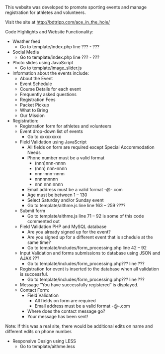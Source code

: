 This website was developed to promote sporting events and manage registration for athletes and volunteers.  

Visit the site at http://bdtripp.com/ace_in_the_hole/  

Code Highlights and Website Functionality:  

- Weather feed  
    - Go to template/index.php     line ??? - ???  
- Social Media
    - Go to template/index.php     line ??? - ???
- Photo slides using JavaScript
    - Go to template/image_slider.js
- Information about the events include: 
    - About the Event
    - Event Schedule
    - Course Details for each event
    - Frequently asked questions
    - Registration Fees
    - Packet Pickup
    - What to Bring
    - Our Mission
- Registration: 
    - Registration form for athletes and volunteers
    - Event drop-down list of events
        - Go to xxxxxxxxx
    - Field Validation using JavaScript
        - All fields on form are required except Special Accommodation Needs
        - Phone number must be a valid format 
            - (nnn)nnn-nnnn
            - (nnn) nnn-nnnn
            - nnn-nnn-nnnn
            - nnnnnnnnn
            - nnn nnn nnnn
        - Email address must be a valid format -@-.com
        - Age must be between 1 – 130
        - Select Saturday and/or Sunday event
        - Go to template/aithme.js line line 163 – 259 ????
    - Submit form
        - Go to template/aithme.js line 71 – 92   is some of this code commented out
    - Field Validation PHP and MySQL database
        - Are you already signed up for the event?
        - Are you signed up for a different event that is schedule at the same time?
        - Go to template/includes/form_processing.php  line 42 – 92
    - Input Validation and forms submissions to database using JSON and AJAX ???
        - Go to template/includes/form_processing.php???  line ???
    - Registration for event is inserted to the database when all validation is successful. 
        - Go to template/includes/form_processing.php???  line ???
    - Message “You have successfully registered” is displayed.
    - Contact Form:
        - Field Validation
            - All fields on form are required
            - Email address must be a valid format -@-.com
        - Where does the contact message go?
        - Your message has been sent!  

Note:  If this was a real site, there would be additional edits on name and different edits on phone number.  

- Responsive Design using LESS
    - Go to template/aithme.less